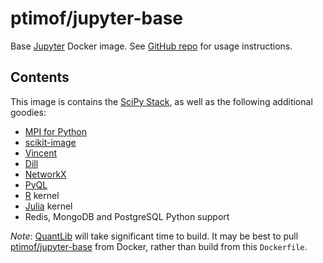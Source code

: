 # ptimof/jupyter-base

Base [Jupyter](http://jupyter.org) Docker image. See [GitHub repo](https://github.com/ptimof/docker-jupyter)
for usage instructions.

## Contents

This image is contains the [SciPy Stack](http://www.scipy.org/stackspec.html), as well as the following
additional goodies:

* [MPI for Python](http://mpi4py.scipy.org)
* [scikit-image](http://scikit-image.org)
* [Vincent](http://vincent.readthedocs.org/en/latest/)
* [Dill](https://pypi.python.org/pypi/dill)
* [NetworkX](http://networkx.github.io)
* [PyQL](https://github.com/enthought/pyql)
* [R](http://www.r-project.org) kernel
* [Julia](http://julialang.org) kernel
* Redis, MongoDB and PostgreSQL Python support

*Note*: [QuantLib](http://quantlib.org) will take significant time to build. It may be best
to pull [ptimof/jupyter-base](https://registry.hub.docker.com/u/ptimof/jupyter-base/) from Docker,
rather than build from this `Dockerfile`.
